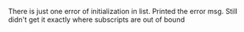 There is just one error of initialization in list. Printed the error msg. Still didn't get it exactly where subscripts are out of bound
